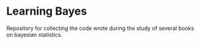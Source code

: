 # Learning Bayes 
Repository for collecting the code wrote during the study of several books on bayesian statistics.
